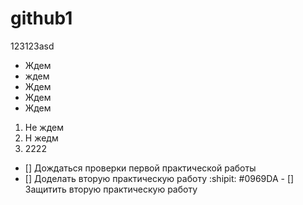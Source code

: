 # github1
123123asd
* Ждем
* ждем
* Ждем
* Ждем
* Ждем
1. Не ждем
2. Н жедм
3. 2222
- [] Дождаться проверки первой практической работы
- [] Доделать вторую практическую работу :shipit:
#0969DA - [] Защитить вторую практическую работу 
